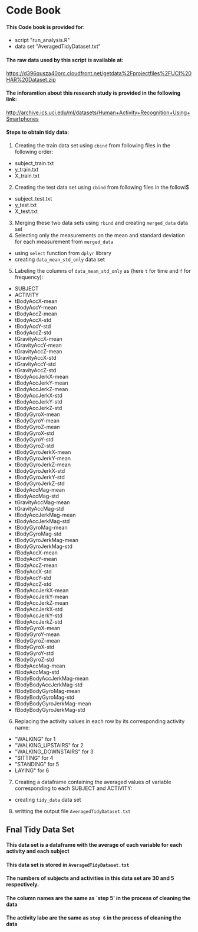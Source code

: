 # Code Book
#### This Code book is provided for:
* script "run_analysis.R" 
* data set "AveragedTidyDataset.txt"
#### The raw data used by this script is available at:
<https://d396qusza40orc.cloudfront.net/getdata%2Fprojectfiles%2FUCI%20HAR%20Dataset.zip>
#### The inforamtion about this research study is provided in the following link:
<http://archive.ics.uci.edu/ml/datasets/Human+Activity+Recognition+Using+Smartphones>
#### Steps to obtain tidy data:
1. Creating the train data set using `cbind` from following files in the following order:
  * subject_train.txt
  * y_train.txt 
  * X_train.txt
2. Creating the test data set using `cbind` from following files in the followi$
  * subject_test.txt
  * y_test.txt
  * X_test.txt
3. Merging these two data sets using `rbind` and creating `merged_data` data set
4. Selecting only the measurements on the mean and standard deviation for each measurement from `merged_data`
  * using `select` function from `dplyr` library
  * creating `data_mean_std_only` data set
5. Labeling the columns of `data_mean_std_only` as (here `t` for time and `f` for frequency):
  * SUBJECT
  * ACTIVITY
  * tBodyAccX-mean
  * tBodyAccY-mean
  * tBodyAccZ-mean
  * tBodyAccX-std
  * tBodyAccY-std
  * tBodyAccZ-std
  * tGravityAccX-mean
  * tGravityAccY-mean
  * tGravityAccZ-mean
  * tGravityAccX-std
  * tGravityAccY-std
  * tGravityAccZ-std
  * tBodyAccJerkX-mean
  * tBodyAccJerkY-mean
  * tBodyAccJerkZ-mean
  * tBodyAccJerkX-std
  * tBodyAccJerkY-std
  * tBodyAccJerkZ-std
  * tBodyGyroX-mean
  * tBodyGyroY-mean
  * tBodyGyroZ-mean
  * tBodyGyroX-std
  * tBodyGyroY-std
  * tBodyGyroZ-std
  * tBodyGyroJerkX-mean
  * tBodyGyroJerkY-mean
  * tBodyGyroJerkZ-mean
  * tBodyGyroJerkX-std
  * tBodyGyroJerkY-std
  * tBodyGyroJerkZ-std
  * tBodyAccMag-mean
  * tBodyAccMag-std
  * tGravityAccMag-mean
  * tGravityAccMag-std
  * tBodyAccJerkMag-mean
  * tBodyAccJerkMag-std
  * tBodyGyroMag-mean
  * tBodyGyroMag-std
  * tBodyGyroJerkMag-mean
  * tBodyGyroJerkMag-std
  * fBodyAccX-mean
  * fBodyAccY-mean
  * fBodyAccZ-mean
  * fBodyAccX-std
  * fBodyAccY-std
  * fBodyAccZ-std
  * fBodyAccJerkX-mean
  * fBodyAccJerkY-mean
  * fBodyAccJerkZ-mean
  * fBodyAccJerkX-std
  * fBodyAccJerkY-std
  * fBodyAccJerkZ-std
  * fBodyGyroX-mean
  * fBodyGyroY-mean
  * fBodyGyroZ-mean
  * fBodyGyroX-std
  * fBodyGyroY-std
  * fBodyGyroZ-std
  * fBodyAccMag-mean
  * fBodyAccMag-std
  * fBodyBodyAccJerkMag-mean
  * fBodyBodyAccJerkMag-std
  * fBodyBodyGyroMag-mean
  * fBodyBodyGyroMag-std
  * fBodyBodyGyroJerkMag-mean
  * fBodyBodyGyroJerkMag-std
6. Replacing the activity values in each row by its corresponding activity name:
  * "WALKING" for 1
  * "WALKING_UPSTAIRS" for 2
  * "WALKING_DOWNSTAIRS" for 3
  * "SITTING" for 4
  * "STANDING" for 5
  * LAYING" for 6
7. Creating a dataframe containing the averaged values of variable corresponding to each SUBJECT and ACTIVITY:
  * creating `tidy_data` data set
8. writting the output file `AveragedTidyDataset.txt`
 
## Fnal Tidy Data Set
#### This data set is a dataframe with the average of each variable for each activity and each subject
#### This data set is stored in `AveragedTidyDataset.txt`
#### The numbers of subjects and activities in this data set are 30 and 5 respectively.
#### The column names are the same as `step 5' in the process of cleaning the data
#### The activity labe are the same as `step 6` in the process of cleaning the data   


